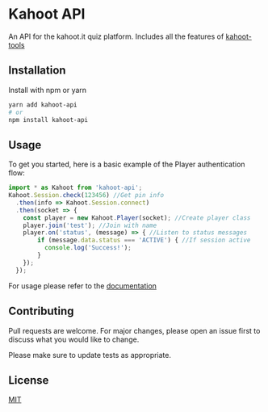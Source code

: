 # Kahoot API

An API for the kahoot.it quiz platform. Includes all the features of [kahoot-tools](https://github.com/idiidk/kahoot-tools)

## Installation

Install with npm or yarn

```bash
yarn add kahoot-api
# or
npm install kahoot-api
```

## Usage

To get you started, here is a basic example of the Player authentication flow:

```JavaScript
import * as Kahoot from 'kahoot-api';
Kahoot.Session.check(123456) //Get pin info
  .then(info => Kahoot.Session.connect)
  .then(socket => {
    const player = new Kahoot.Player(socket); //Create player class
    player.join('test'); //Join with name
    player.on('status', (message) => { //Listen to status messages
        if (message.data.status === 'ACTIVE') { //If session active
          console.log('Success!');
        }
    });
  });
```

For usage please refer to the [documentation](https://idiidk.site/kahoot-api)

## Contributing

Pull requests are welcome. For major changes, please open an issue first to discuss what you would like to change.

Please make sure to update tests as appropriate.

## License

[MIT](https://choosealicense.com/licenses/mit/)
